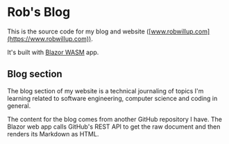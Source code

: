 # Rob's Blog

This is the source code for my blog and website ([www.robwillup.com](https://www.robwillup.com)).

It's built with [Blazor WASM](https://dotnet.microsoft.com/en-us/apps/aspnet/web-apps/blazor) app.

## Blog section

The blog section of my website is a technical journaling of topics I'm learning related to
software engineering, computer science and coding in general.

The content for the blog comes from another GitHub repository I have. The Blazor web app
calls GitHub's REST API to get the raw document and then renders its Markdown as HTML.
